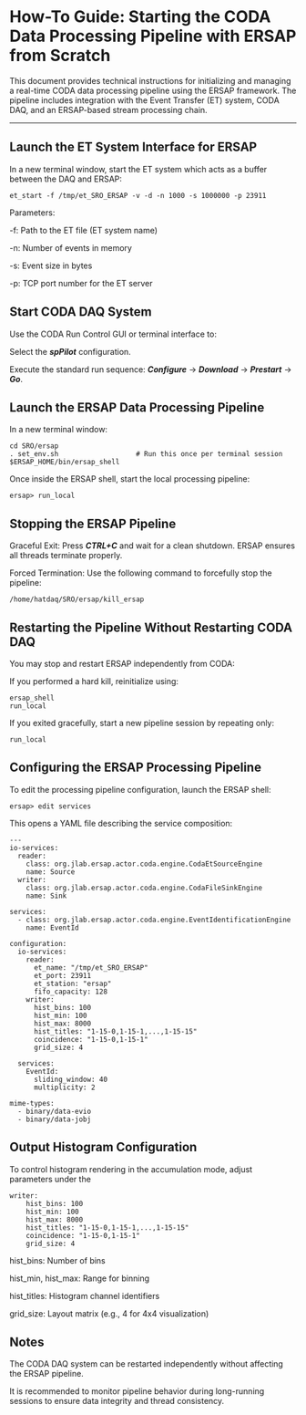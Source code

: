 # How-To Guide: Starting the CODA Data Processing Pipeline with ERSAP from Scratch

This document provides technical instructions for initializing and managing a real-time CODA data processing pipeline using the ERSAP framework. The pipeline includes integration with the Event Transfer (ET) system, CODA DAQ, and an ERSAP-based stream processing chain.

---

## Launch the ET System Interface for ERSAP

In a new terminal window, start the ET system which acts as a buffer between the DAQ and ERSAP:


    et_start -f /tmp/et_SRO_ERSAP -v -d -n 1000 -s 1000000 -p 23911
Parameters:

-f: Path to the ET file (ET system name)

-n: Number of events in memory

-s: Event size in bytes

-p: TCP port number for the ET server

## Start CODA DAQ System
Use the CODA Run Control GUI or terminal interface to:

Select the **_spPilot_** configuration.

Execute the standard run sequence: **_Configure_** → **_Download_** → **_Prestart_** → **_Go_**.

## Launch the ERSAP Data Processing Pipeline
In a new terminal window:

    cd SRO/ersap
    . set_env.sh                   # Run this once per terminal session
    $ERSAP_HOME/bin/ersap_shell
Once inside the ERSAP shell, start the local processing pipeline:

    ersap> run_local

## Stopping the ERSAP Pipeline
Graceful Exit: Press **_CTRL+C_** and wait for a clean shutdown. ERSAP ensures all threads terminate properly.

Forced Termination: Use the following command to forcefully stop the pipeline:

    /home/hatdaq/SRO/ersap/kill_ersap

## Restarting the Pipeline Without Restarting CODA DAQ
You may stop and restart ERSAP independently from CODA:

If you performed a hard kill, reinitialize using:

    ersap_shell
    run_local

If you exited gracefully, start a new pipeline session by repeating only:

    run_local

## Configuring the ERSAP Processing Pipeline
To edit the processing pipeline configuration, launch the ERSAP shell:

    ersap> edit services
This opens a YAML file describing the service composition:

    ---
    io-services:
      reader:
        class: org.jlab.ersap.actor.coda.engine.CodaEtSourceEngine
        name: Source
      writer:
        class: org.jlab.ersap.actor.coda.engine.CodaFileSinkEngine
        name: Sink
    
    services:
      - class: org.jlab.ersap.actor.coda.engine.EventIdentificationEngine
        name: EventId
    
    configuration:
      io-services:
        reader:
          et_name: "/tmp/et_SRO_ERSAP"
          et_port: 23911
          et_station: "ersap"
          fifo_capacity: 128
        writer:
          hist_bins: 100
          hist_min: 100
          hist_max: 8000
          hist_titles: "1-15-0,1-15-1,...,1-15-15"
          coincidence: "1-15-0,1-15-1"
          grid_size: 4
    
      services:
        EventId:
          sliding_window: 40
          multiplicity: 2
    
    mime-types:
      - binary/data-evio
      - binary/data-jobj

## Output Histogram Configuration
To control histogram rendering in the accumulation mode, adjust parameters under the 
    
    writer: 
        hist_bins: 100
        hist_min: 100
        hist_max: 8000
        hist_titles: "1-15-0,1-15-1,...,1-15-15"
        coincidence: "1-15-0,1-15-1"
        grid_size: 4

hist_bins: Number of bins

hist_min, hist_max: Range for binning

hist_titles: Histogram channel identifiers

grid_size: Layout matrix (e.g., 4 for 4x4 visualization)

## Notes
The CODA DAQ system can be restarted independently without affecting the ERSAP pipeline.

It is recommended to monitor pipeline behavior during long-running sessions to ensure data integrity and thread consistency.